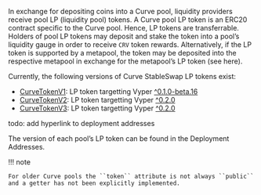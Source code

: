 In exchange for depositing coins into a Curve pool, liquidity providers receive pool LP (liquidity pool) tokens. 
A Curve pool LP token is an ERC20 contract specific to the Curve pool. Hence, LP tokens are transferrable. 
Holders of pool LP tokens may deposit and stake the token into a pool’s liquidity gauge in order to receive ``CRV`` token rewards. 
Alternatively, if the LP token is supported by a metapool, the token may be deposited into the respective metapool 
in exchange for the metapool’s LP token (see here).

Currently, the following versions of Curve StableSwap LP tokens exist:

- [CurveTokenV1](https://github.com/curvefi/curve-contract/blob/master/contracts/tokens/CurveTokenV1.vy): LP token targetting Vyper [^0.1.0-beta.16](https://vyper.readthedocs.io/en/stable/release-notes.html#v0-1-0-beta-16)
- [CurveTokenV2](https://github.com/curvefi/curve-contract/blob/master/contracts/tokens/CurveTokenV2.vy): LP token targetting Vyper [^0.2.0](https://vyper.readthedocs.io/en/stable/release-notes.html#v0-2-1)
- [CurveTokenV3](https://github.com/curvefi/curve-contract/blob/master/contracts/tokens/CurveTokenV3.vy): LP token targetting Vyper [^0.2.0](https://vyper.readthedocs.io/en/stable/release-notes.html#v0-2-1)

todo: add hyperlink to deployment addresses

The version of each pool’s LP token can be found in the Deployment Addresses.

!!! note

    For older Curve pools the ``token`` attribute is not always ``public`` and a getter has not been explicitly implemented.
